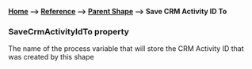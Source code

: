 __[Home](/) --> [Reference](/ref) -->  [Parent Shape](javascript:history.back()) --> Save CRM Activity ID To__

### SaveCrmActivityIdTo property 

The name of the process variable that will store the CRM Activity ID that was created by this shape